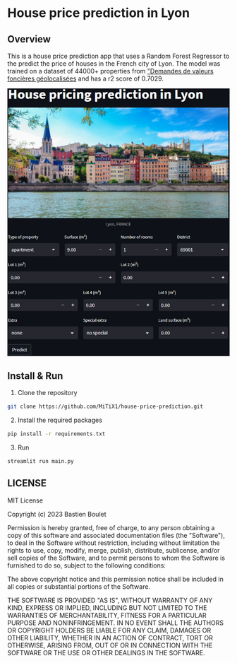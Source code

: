 # House price prediction in Lyon

## Overview

This is a house price prediction app that uses a Random Forest Regressor to the predict the price of houses in the French city of Lyon. The model was trained on a dataset of 44000+ properties from ["Demandes de valeurs foncières géolocalisées](https://www.data.gouv.fr/fr/datasets/demandes-de-valeurs-foncieres-geolocalisees/) and has a r2 score of 0.7029.

![overview of the app](./images/overview.PNG)

## Install & Run

1. Clone the repository
```sh
git clone https://github.com/MiTiX1/house-price-prediction.git
```
2. Install the required packages
```sh
pip install -r requirements.txt
```
3. Run
```sh
streamlit run main.py
```

## LICENSE

MIT License

Copyright (c) 2023 Bastien Boulet

Permission is hereby granted, free of charge, to any person obtaining a copy
of this software and associated documentation files (the "Software"), to deal
in the Software without restriction, including without limitation the rights
to use, copy, modify, merge, publish, distribute, sublicense, and/or sell
copies of the Software, and to permit persons to whom the Software is
furnished to do so, subject to the following conditions:

The above copyright notice and this permission notice shall be included in all
copies or substantial portions of the Software.

THE SOFTWARE IS PROVIDED "AS IS", WITHOUT WARRANTY OF ANY KIND, EXPRESS OR
IMPLIED, INCLUDING BUT NOT LIMITED TO THE WARRANTIES OF MERCHANTABILITY,
FITNESS FOR A PARTICULAR PURPOSE AND NONINFRINGEMENT. IN NO EVENT SHALL THE
AUTHORS OR COPYRIGHT HOLDERS BE LIABLE FOR ANY CLAIM, DAMAGES OR OTHER
LIABILITY, WHETHER IN AN ACTION OF CONTRACT, TORT OR OTHERWISE, ARISING FROM,
OUT OF OR IN CONNECTION WITH THE SOFTWARE OR THE USE OR OTHER DEALINGS IN THE
SOFTWARE.
